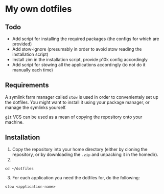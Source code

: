 # My own dotfiles

## Todo
- Add script for installing the required packages (the configs for which are provided)
- Add stow-ignore (presumably in order to avoid stow reading the installation script)
- Install zim in the installation script, provide p10k config accordingly
- Add script for stowing all the applications accordingly (to not do it manually each time)

## Requirements

A symlink farm manager called `stow` is used in order to convenientely set up the dotfiles. You might want to install it using your package manager, or manage the symlinks yourself.

`git` VCS can be used as a mean of copying the repository onto your machine.

## Installation

1. Copy the repository into your home directory (either by cloning the repository, or by downloading the `.zip` and unpacking it in the homedir).
2. 
```
cd ~/dotfiles
```
3. For each application you need the dotfiles for, do the following:
```
stow <application-name>
```
